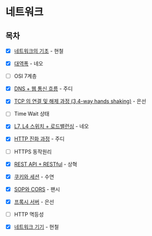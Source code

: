 # 네트워크

## 목차

* [x] [네트워크의 기초](https://github.com/Fancy96/2023-CS-Study/blob/main/Network/network_basic.md) - 현철

* [x] [대역폭](https://github.com/Fancy96/2023-CS-Study/blob/main/Network/network_bandwidth.md) - 네오

* [ ] OSI 7계층

* [x] [DNS + 웹 통신 흐름](https://github.com/Fancy96/2023-CS-Study/blob/main/Network/network_dns_and_network_flow.md) - 주디

* [x] [TCP 의 연결 및 해제 과정 (3,4-way hands shaking)](https://github.com/Fancy96/2023-CS-Study/blob/main/Network/network_tcp_and_udp.md) - 은선

* [ ] Time Wait 상태

* [x] [L7, L4 스위치 + 로드밸런싱](https://github.com/Fancy96/2023-CS-Study/blob/main/Network/network_l4_l7_switch_and_load_balancing_.md) - 네오

* [x] [HTTP 진화 과정](https://github.com/Fancy96/2023-CS-Study/blob/main/Network/network_http.md) - 주디

* [ ] HTTPS 동작원리

* [x] [REST API + RESTful](https://github.com/Fancy96/2023-CS-Study/blob/main/Network/network_rest_api_restful.md) - 상혁


* [x] [쿠키와 세션](https://github.com/Fancy96/2023-CS-Study/blob/main/Network/network_cookie_and_session.md) - 수연

* [x] [SOP와 CORS](https://github.com/Fancy96/2023-CS-Study/blob/main/Network/network_sop_and_cors.md) - 팬시

* [x] [프록시 서버](https://github.com/Fancy96/2023-CS-Study/blob/main/Network/network_proxy_server.md) - 은선

* [ ] HTTP 멱등성

* [x] [네트워크 기기](https://github.com/Fancy96/2023-CS-Study/blob/main/Network/network_devices.md) - 현철
